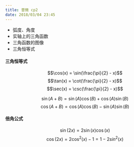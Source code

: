 ```yaml
---
title: 普微 cp2
date: 2018/03/04 23:45
---
```

- 弧度、角度
- 实轴上的三角函数
- 三角函数的图像
- 三角恒等式

#### 三角恒等式
$$\cos(x) = \sin(\frac{\pi}{2} - x)$$
$$\tan(x) = \cot(\frac{\pi}{2} - x)$$
$$\sec(x) = \csc(\frac{\pi}{2} - x)$$

$$\sin(A+B) = \sin(A) \cos(B) + \cos(A) \sin(B)$$
$$\cos(A+B) = \cos(A) \cos(B) - \sin(A) \sin(B)$$

#### 倍角公式
$$\sin(2x) = 2\sin(x)\cos(x)$$
$$\cos(2x) = 2\cos^2(x) - 1 = 1 - 2sin^2(x)$$
